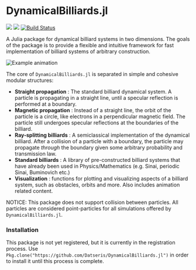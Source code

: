 # DynamicalBilliards.jl

[![](https://img.shields.io/badge/docs-stable-blue.svg)](https://Datseris.github.io/DynamicalBilliards.jl/stable)
[![](https://img.shields.io/badge/docs-latest-blue.svg)](https://Datseris.github.io/DynamicalBilliards.jl/latest)
[![Build Status](https://travis-ci.org/Datseris/DynamicalBilliards.jl.svg?branch=master)](https://travis-ci.org/Datseris/DynamicalBilliards.jl)

A Julia package for dynamical billiard systems in two dimensions.
The goals of the package is to provide a flexible and intuitive framework for fast implementation of billiard systems of arbitrary construction. 

![Example animation](https://github.com/Datseris/DynamicalBilliardsFigures/blob/master/gifs/plot_example.gif "Evolution of particle in a magnetic field.")

The core of `DynamicalBilliards.jl` is separated in simple and cohesive modular structures:
* **Straight propagation** : The standard billiard dynamical system. A particle is propagating in a straight line, until a specular reflection is performed at a boundary.
* **Magnetic propagation** : Instead of a straight line, the orbit of the particle is a circle, like electrons in a perpendicular magnetic field. The particle still undergoes specular reflections at the boundaries of the billiard.
* **Ray-splitting billiards** : A semiclassical implementation of the dynamical billiard. After a collision of a particle with a boundary, the particle may propagate *through* the boundary given some arbitrary probability and transmission law.
* **Standard billiards** : A library of pre-constructed billiard systems that have already been used in Physics/Mathematics (e.g. Sinai, periodic Sinai, Buminovich etc.)
* **Visualization** : functions for plotting and visualizing aspects of a billiard system, such as obstacles, orbits and more. Also includes animation related content.

NOTICE: This package does not support collision between particles. All particles are considered point-particles for all simulations offered by `DynamicalBilliards.jl`.

### Installation
This package is not yet registered, but it is currently in the registration process. 
Use `Pkg.clone("https://github.com/Datseris/DynamicalBilliards.jl")` in order to install it until this process is complete.
